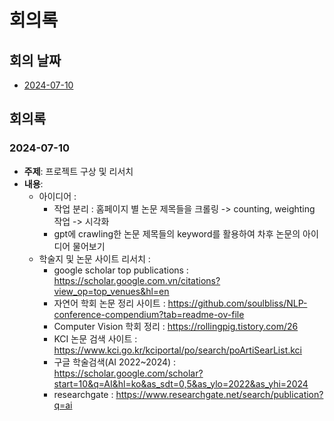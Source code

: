 # 회의록

## 회의 날짜
- [2024-07-10](#2024-07-10)

## 회의록

### 2024-07-10
- **주제**: 프로젝트 구상 및 리서치
- **내용**:
  - 아이디어 : 
    - 작업 분리 : 홈페이지 별 논문 제목들을 크롤링 -> counting, weighting 작업 -> 시각화
    - gpt에 crawling한 논문 제목들의 keyword를 활용하여 차후 논문의 아이디어 물어보기
  - 학술지 및 논문 사이트 리서치 : 
    - google scholar top publications : https://scholar.google.com.vn/citations?view_op=top_venues&hl=en
    - 자연어 학회 논문 정리 사이트 : https://github.com/soulbliss/NLP-conference-compendium?tab=readme-ov-file
    - Computer Vision 학회 정리 : https://rollingpig.tistory.com/26
    - KCI 논문 검색 사이트 : https://www.kci.go.kr/kciportal/po/search/poArtiSearList.kci
    - 구글 학술검색(AI 2022~2024) : https://scholar.google.com/scholar?start=10&q=AI&hl=ko&as_sdt=0,5&as_ylo=2022&as_yhi=2024
    - researchgate : https://www.researchgate.net/search/publication?q=ai